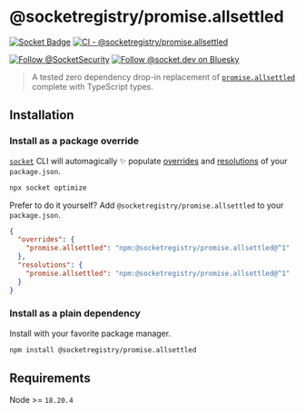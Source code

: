 # @socketregistry/promise.allsettled

[![Socket Badge](https://socket.dev/api/badge/npm/package/@socketregistry/promise.allsettled)](https://socket.dev/npm/package/@socketregistry/promise.allsettled)
[![CI - @socketregistry/promise.allsettled](https://github.com/SocketDev/socket-registry/actions/workflows/ci.yml/badge.svg)](https://github.com/SocketDev/socket-registry/actions/workflows/ci.yml)

[![Follow @SocketSecurity](https://img.shields.io/twitter/follow/SocketSecurity?style=social)](https://twitter.com/SocketSecurity)
[![Follow @socket.dev on Bluesky](https://img.shields.io/badge/Follow-@socket.dev-1DA1F2?style=social&logo=bluesky)](https://bsky.app/profile/socket.dev)

> A tested zero dependency drop-in replacement of
> [`promise.allsettled`](https://socket.dev/npm/package/promise.allsettled)
> complete with TypeScript types.

## Installation

### Install as a package override

[`socket`](https://socket.dev/npm/package/socket) CLI will automagically ✨
populate
[overrides](https://docs.npmjs.com/cli/v9/configuring-npm/package-json#overrides)
and [resolutions](https://yarnpkg.com/configuration/manifest#resolutions) of
your `package.json`.

```sh
npx socket optimize
```

Prefer to do it yourself? Add `@socketregistry/promise.allsettled` to your
`package.json`.

```json
{
  "overrides": {
    "promise.allsettled": "npm:@socketregistry/promise.allsettled@^1"
  },
  "resolutions": {
    "promise.allsettled": "npm:@socketregistry/promise.allsettled@^1"
  }
}
```

### Install as a plain dependency

Install with your favorite package manager.

```sh
npm install @socketregistry/promise.allsettled
```

## Requirements

Node >= `18.20.4`
